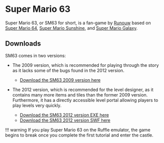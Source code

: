 # Super Mario 63

Super Mario 63, or SM63 for short, is a fan-game by [Runouw](https://runouw.com) based on [Super Mario 64](https://wikipedia.org/wiki/Super_Mario_64), [Super Mario Sunshine](https://wikipedia.org/wiki/Super_Mario_Sunshine), and [Super Mario Galaxy](https://wikipedia.org/wiki/Super_Mario_Galaxy).

## Downloads

SM63 comes in two versions:

- The 2009 version, which is recommended for playing through the story as it lacks some of the bugs found in the 2012 version.
	- [Download the SM63 2009 version here](https://www.speedrun.com/resourceasset/dl4of)

- The 2012 version, which is recommended for the level designer, as it contains many more items and tiles than the former 2009 version. Furthermore, it has a directly accessible level portal allowing players to play levels very quickly.
	- [Download the SM63 2012 version EXE here](http://runouw.com/games/sm63/sm63game.exe)
	- [Download the SM63 2012 version SWF here](http://runouw.com/games/sm63/sm63game.swf)

!!! warning
	If you play Super Mario 63 on the Ruffle emulator, the game begins to break once you complete the first tutorial and enter the castle.